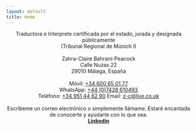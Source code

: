 ```yaml
---
layout: default
title: Home
---
```

<div align="center">Traductora e Interprete certificada por el estado, jurada y designada públicamente<br/>
(Tribunal Regional de Múnich I)</div>
<br/>
<div align="center">Zahra-Claire Bahrani-Peacock<br/>
Calle Nuzas 22<br/>
29010 Málaga, España</div>
<br/>
<div align="center">Móvil: <a href="tel:34600650177"  target="_blank">+34 600 65 01 77</a><br/>
WhatsApp: <a href="https://api.whatsapp.com/send?phone=447428610493&text=Hi%20Zahra" target="_blank">+44 (0)7428 610493</a><br/>
Teléfono: <a href="tel:34951446290"  target="_blank">+34 951 44 62 90</a>  
Email: <a href="mailto:z-c@live.co.uk" target="_blank">z-c@live.co.uk</a></div>
<br/>
<div align="center">Escríbeme un correo electrónico o simplemente llámame. Estaré encantada de conocerte y ayudarte con lo que sea. </div>
<div align="center"><a href="https://www.linkedin.com/in/zahra-claire-bahrani-peacock/?locale=es_ES"><b>Linkedin</b></a>